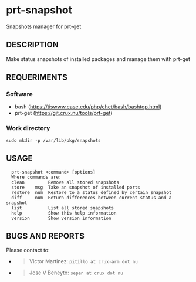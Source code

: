 # prt-snapshot
Snapshots manager for prt-get

## DESCRIPTION
  Make status snapshots of installed packages and manage them with prt-get


## REQUERIMENTS
### Software
  - bash    (https://tiswww.case.edu/php/chet/bash/bashtop.html)
  - prt-get (https://git.crux.nu/tools/prt-get)
### Work directory
  ```sudo mkdir -p /var/lib/pkg/snapshots```

## USAGE
```
  prt-snapshot <command> [options]
  Where commands are:
  clean         Remove all stored snapshots
  store    msg  Take an snapshot of installed ports
  restore  num  Restore to a status defined by certain snapshot
  diff     num  Return differences between current status and a snapshot
  list          List all stored snapshots
  help          Show this help information
  version       Show version information
```

## BUGS AND REPORTS
Please contact to:
* > Victor Martinez: ```pitillo at crux-arm dot nu```
* > Jose V Beneyto: ```sepen at crux dot nu```
